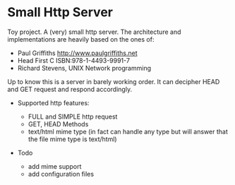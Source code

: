 # Small Http Server

Toy project. A (very) small http server. The architecture and implementations are heavily based on the ones of:
  - Paul Griffiths  http://www.paulgriffiths.net
  - Head First C    ISBN:978-1-4493-9991-7
  - Richard Stevens, UNIX Network programming

Up to know this is a server in barely working order. It can decipher HEAD and GET request and respond accordingly.

+ Supported http features:
  - FULL and SIMPLE http request
  - GET, HEAD Methods
  - text/html mime type (in fact can handle any type but will answer that the file mime type is text/html)

+ Todo
  - add mime support
  - add configuration files
